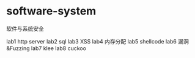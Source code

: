 # software-system
软件与系统安全

lab1 http server
lab2 sql
lab3 XSS
lab4 内存分配
lab5 shellcode
lab6 漏洞&Fuzzing
lab7 klee
lab8 cuckoo
